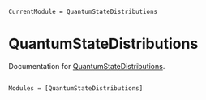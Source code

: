 ```@meta
CurrentModule = QuantumStateDistributions
```

# QuantumStateDistributions

Documentation for [QuantumStateDistributions](https://github.com/foldfelis-QO/QuantumStateDistributions.jl).

```@index
```

```@autodocs
Modules = [QuantumStateDistributions]
```
